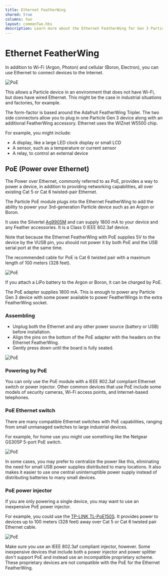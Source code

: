 ```yaml
---
title: Ethernet FeatherWing
shared: true
columns: two
layout: commonTwo.hbs
description: Learn more about the Ethernet FeatherWing for Gen 3 Particle IoT devices (Argon, Boron)
---
```


# Ethernet FeatherWing

In addition to Wi-Fi (Argon, Photon) and cellular (Boron, Electron), you can use Ethernet to connect devices to the Internet. 

![PoE](/assets/images/ethernet-featherwing-2.jpg)

This allows a Particle device in an environment that does not have Wi-Fi, but does have wired Ethernet. This might be the case in industrial situations and factories, for example.

The form-factor is based around the Adafruit FeatherWing Tripler. The two side connectors allow you to plug in one Particle Gen 3 device along with an additional FeatherWing accessory. Ethernet uses the WIZnet W5500 chip.

For example, you might include:

- A display, like a large LED clock display or small LCD
- A sensor, such as a temperature or current sensor
- A relay, to control an external device

## PoE (Power over Ethernet)

The Power over Ethernet, commonly referred to as PoE, provides a way to power a device, in addition to providing networking capabilities, all over existing Cat 5 or Cat 6 twisted-pair Ethernet. 

The Particle PoE module plugs into the Ethernet FeatherWing to add the ability to power your 3rd-generation Particle device such as an Argon or Boron.

It uses the Silvertel [Ag9905M](/assets/datasheets/Ag9900M.pdf) and can supply 1800 mA to your device and any Feather accessories. It is a Class 0 IEEE 802.3af device. 

Note that because the Ethernet FeatherWing with PoE supplies 5V to the device by the VUSB pin, you should not power it by both PoE and the USB serial port at the same time. 

The recommended cable for PoE is Cat 6 twisted pair with a maximum length of 100 meters (328 feet).

![PoE](/assets/images/poe-2.jpg)

If you attach a LiPo battery to the Argon or Boron, it can be charged by PoE. 

The PoE adapter supplies 1800 mA. This is enough to power any Particle Gen 3 device with some power available to power FeatherWings in the extra FeatherWing socket.

### Assembling

- Unplug both the Ethernet and any other power source (battery or USB) before installation.
- Align the pins on the bottom of the PoE adapter with the headers on the Ethernet FeatherWing.
- Gently press down until the board is fully seated.

![PoE](/assets/images/poe-install.jpg)

### Powering by PoE

You can only use the PoE module with a IEEE 802.3af compliant Ethernet switch or power injector. Other common devices that use PoE include some models of security cameras, Wi-Fi access points, and Internet-based telephones.

### PoE Ethernet switch

There are many compatible Ethernet switches with PoE capabilities, ranging from small unmanaged switches to large industrial devices. 

For example, for home use you might use something like the Netgear GS305P 5-port PoE switch.

![PoE](/assets/images/poe-switch.jpg)

In some cases, you may prefer to centralize the power like this, eliminating the need for small USB power supplies distributed to many locations. It also makes it easier to use one central uninterruptible power supply instead of distributing batteries to many small devices.

### PoE power injector

If you are only powering a single device, you may want to use an inexpensive PoE power injector. 

For example, you could use the [TP-LINK TL-PoE150S](https://www.amazon.com/TP-LINK-TL-PoE150S-Injector-Adapter-compliant/dp/B001PS9E5I). It provides power to devices up to 100 meters (328 feet) away over Cat 5 or Cat 6 twisted pair Ethernet cable.

![PoE](/assets/images/poe-injector.jpg)

Make sure you use an IEEE 802.3af compliant injector, however. Some inexpensive devices that include both a power injector and power splitter don't support PoE and instead use an incompatible proprietary scheme. These proprietary devices are not compatible with the PoE for the Ethernet FeatherWing.



